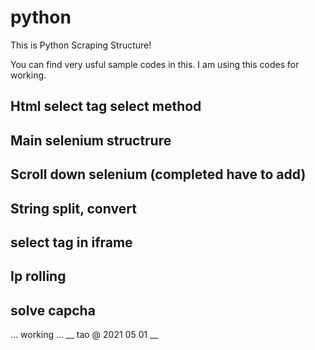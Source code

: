 # python
This is Python Scraping Structure!

You can find very usful sample codes in this.
I am using this codes for working.
## Html select tag select method
## Main selenium structrure
## Scroll down selenium (completed have to add)
## String split, convert
## select tag in iframe
## Ip rolling
## solve capcha
... working ...
__ tao @ 2021 05 01 __
